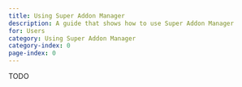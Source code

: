 ```yaml
---
title: Using Super Addon Manager
description: A guide that shows how to use Super Addon Manager
for: Users
category: Using Super Addon Manager
category-index: 0
page-index: 0
---
```


TODO
